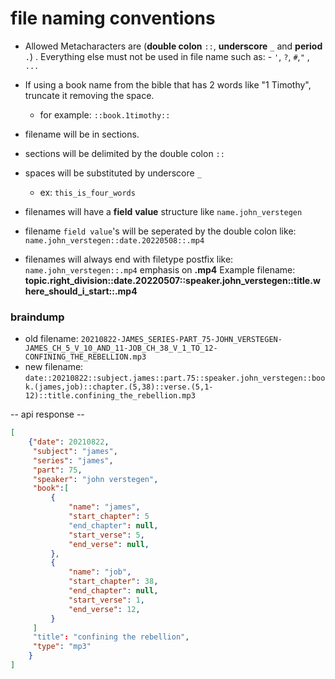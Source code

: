   # file naming conventions
  
- Allowed Metacharacters are (**double colon** `::`,   **underscore** `_` and **period** `.`) . Everything else must not be used in file name such as:
	  -	`'`, `?`, `#`,`"` , `...`
- If using a book name from the bible that has 2 words like "1 Timothy", truncate it removing the space.
	- for example: `::book.1timothy::`
- filename will be in sections.
- sections will be delimited by the double colon `::`
- spaces will be substituted by underscore `_`
	- ex: `this_is_four_words`

- filenames will have a **field** **value** structure like `name.john_verstegen`
- filename `field value`'s will be seperated by the double colon like:  `name.john_verstegen::date.20220508::.mp4`
- filenames will always end with filetype postfix like:  `name.john_verstegen::.mp4` emphasis on **.mp4**
Example filename: **topic.right_division::date.20220507::speaker.john_verstegen::title.where_should_i_start::.mp4**

### braindump

- old filename: `20210822-JAMES_SERIES-PART_75-JOHN_VERSTEGEN-JAMES_CH_5_V_10_AND_11-JOB_CH_38_V_1_TO_12-CONFINING_THE_REBELLION.mp3`
- new filename: `date::20210822::subject.james::part.75::speaker.john_verstegen::book.(james,job)::chapter.(5,38)::verse.(5,1-12)::title.confining_the_rebellion.mp3`

-- api response -- 
```json
[
    {"date": 20210822,
     "subject": "james",
     "series": "james",
     "part": 75,
     "speaker": "john verstegen",
     "book":[
         {
             "name": "james",
             "start_chapter": 5
             "end_chapter": null,
             "start_verse": 5,
             "end_verse": null,
         },
         {
             "name": "job",
             "start_chapter": 38,
             "end_chapter": null,
             "start_verse": 1,
             "end_verse": 12,
         }
     ]
     "title": "confining the rebellion",
     "type": "mp3"
    }
]
```
